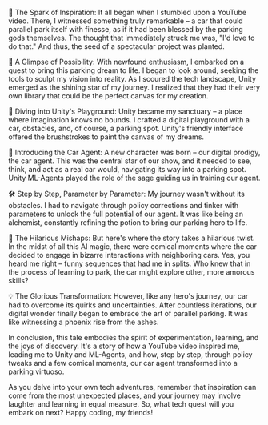 🌟 The Spark of Inspiration: It all began when I stumbled upon a YouTube video. There, I witnessed something truly remarkable – a car that could parallel park itself with finesse, as if it had been blessed by the parking gods themselves. The thought that immediately struck me was, "I'd love to do that." And thus, the seed of a spectacular project was planted.

🚗 A Glimpse of Possibility: With newfound enthusiasm, I embarked on a quest to bring this parking dream to life. I began to look around, seeking the tools to sculpt my vision into reality. As I scoured the tech landscape, Unity emerged as the shining star of my journey. I realized that they had their very own library that could be the perfect canvas for my creation.

🎉 Diving into Unity's Playground: Unity became my sanctuary – a place where imagination knows no bounds. I crafted a digital playground with a car, obstacles, and, of course, a parking spot. Unity's friendly interface offered the brushstrokes to paint the canvas of my dreams.

🤖 Introducing the Car Agent: A new character was born – our digital prodigy, the car agent. This was the central star of our show, and it needed to see, think, and act as a real car would, navigating its way into a parking spot. Unity ML-Agents played the role of the sage guiding us in training our agent.

🛠️ Step by Step, Parameter by Parameter: My journey wasn't without its obstacles. I had to navigate through policy corrections and tinker with parameters to unlock the full potential of our agent. It was like being an alchemist, constantly refining the potion to bring our parking hero to life.

🤣 The Hilarious Mishaps: But here's where the story takes a hilarious twist. In the midst of all this AI magic, there were comical moments where the car decided to engage in bizarre interactions with neighboring cars. Yes, you heard me right – funny sequences that had me in splits. Who knew that in the process of learning to park, the car might explore other, more amorous skills?

💡 The Glorious Transformation: However, like any hero's journey, our car had to overcome its quirks and uncertainties. After countless iterations, our digital wonder finally began to embrace the art of parallel parking. It was like witnessing a phoenix rise from the ashes.

In conclusion, this tale embodies the spirit of experimentation, learning, and the joys of discovery. It's a story of how a YouTube video inspired me, leading me to Unity and ML-Agents, and how, step by step, through policy tweaks and a few comical moments, our car agent transformed into a parking virtuoso.

As you delve into your own tech adventures, remember that inspiration can come from the most unexpected places, and your journey may involve laughter and learning in equal measure. So, what tech quest will you embark on next? Happy coding, my friends!